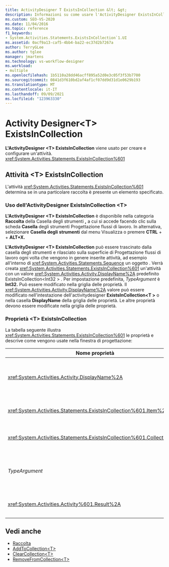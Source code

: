 ```yaml
---
title: ActivityDesigner T ExistsInCollection &lt; &gt;
description: Informazioni su come usare l'ActivityDesigner ExistsInCollection in Progettazione flussi di lavoro <T> creare e configurare un'attività <T> ExistsInCollection.
ms.custom: SEO-VS-2020
ms.date: 11/04/2016
ms.topic: reference
f1_keywords:
- System.Activities.Statements.ExistsInCollection`1.UI
ms.assetid: 0acf9a13-caf5-4bb4-ba22-ec37d2b7267a
author: TerryGLee
ms.author: tglee
manager: jmartens
ms.technology: vs-workflow-designer
ms.workload:
- multiple
ms.openlocfilehash: 1b5110a28dd46acff895a52d0e3c05f3f53b7700
ms.sourcegitcommit: 0841d3f610bd2af4af1cf07dd9d31d1e0629b193
ms.translationtype: MT
ms.contentlocale: it-IT
ms.lasthandoff: 09/09/2021
ms.locfileid: "123963330"
---
```

# <a name="existsincollectiont-activity-designer"></a>Activity Designer\<T> ExistsInCollection

**L'ActivityDesigner \<T> ExistsInCollection** viene usato per creare e configurare un'attività. <xref:System.Activities.Statements.ExistsInCollection%601>

## <a name="the-existsincollectiont-activity"></a>Attività \<T> ExistsInCollection

L'attività <xref:System.Activities.Statements.ExistsInCollection%601> determina se in una particolare raccolta è presente un elemento specificato.

### <a name="using-the-existsincollectiont-activity-designer"></a>Uso dell'ActivityDesigner ExistsInCollection \<T>

**L'ActivityDesigner \<T> ExistsInCollection** è disponibile nella categoria **Raccolta** della Casella degli strumenti **,** a cui si accede facendo clic sulla scheda **Casella** degli strumenti Progettazione flussi di lavoro. In alternativa, selezionare **Casella degli** **strumenti** dal menu Visualizza o premere **CTRL** +  + **ALT+X.**

**L'ActivityDesigner \<T> ExistsInCollection** può essere  trascinato dalla casella degli strumenti e rilasciato sulla superficie di Progettazione flussi di lavoro ogni volta che vengono in genere inserite attività, ad esempio all'interno di <xref:System.Activities.Statements.Sequence> un oggetto . Verrà creata <xref:System.Activities.Statements.ExistsInCollection%601> un'attività con un valore <xref:System.Activities.Activity.DisplayName%2A> predefinito ExistsInCollection<Int32 \> . Per impostazione predefinita, *TypeArgument* è **Int32.** Può essere modificato nella griglia delle proprietà.  Il <xref:System.Activities.Activity.DisplayName%2A> valore può essere modificato nell'intestazione dell'activitydesigner **ExistsInCollection<T \>** o nella casella **DisplayName** della griglia delle proprietà. Le altre proprietà devono essere modificate nella griglia delle proprietà.

### <a name="the-existsincollectiont-properties"></a>Proprietà \<T> ExistsInCollection

La tabella seguente illustra <xref:System.Activities.Statements.ExistsInCollection%601> le proprietà e descrive come vengono usate nella finestra di progettazione:

|Nome proprietà|Obbligatoria|Utilizzo|
|-|--------------|-|
|<xref:System.Activities.Activity.DisplayName%2A>|Falso|Nome descrittivo dell'attività <xref:System.Activities.Statements.ExistsInCollection%601>. Il valore predefinito è ExistsInCollection<Int32 \> . Sebbene non sia obbligatorio specificare il valore di <xref:System.Activities.Activity.DisplayName%2A>, è consigliabile farlo.|
|<xref:System.Activities.Statements.ExistsInCollection%601.Item%2A>|Vero|Elemento da cercare nell'insieme \<T> . Questo elemento è di tipo *T*, che è di tipo *TypeArgument*. Per specificare l'elemento, digitare un'espressione Visual Basic nella griglia delle proprietà.|
|<xref:System.Activities.Statements.ExistsInCollection%601.Collection%2A>|Vero|Raccolta in cui verificare se l'elemento esiste. Questa raccolta è di tipo **ICollection<TypeArgument \> .** Per specificare la raccolta, digitare un'espressione Visual Basic nella griglia delle proprietà.|
|*TypeArgument*|Vero|Tipo T degli elementi contenuti in <xref:System.Collections.Generic.ICollection%601>. Per impostazione predefinita, questo *tipo TypeArgument* è impostato su **Int32.** Per modificare il tipo, modificare il valore di *TypeArgument* nella casella combinata nella griglia delle proprietà.|
|<xref:System.Activities.Activity%601.Result%2A>|Falso|Valore che indica se l'elemento specificato è presente nella raccolta. Per specificare una variabile da associare al risultato, digitare una variabile Visual Basic nella griglia delle proprietà.|

## <a name="see-also"></a>Vedi anche

- [Raccolta](../workflow-designer/collection-activity-designers.md)
- [AddToCollection\<T>](../workflow-designer/addtocollection-t-activity-designer.md)
- [ClearCollection\<T>](../workflow-designer/clearcollection-t-activity-designer.md)
- [RemoveFromCollection\<T>](../workflow-designer/removefromcollection-t-activity-designer.md)
